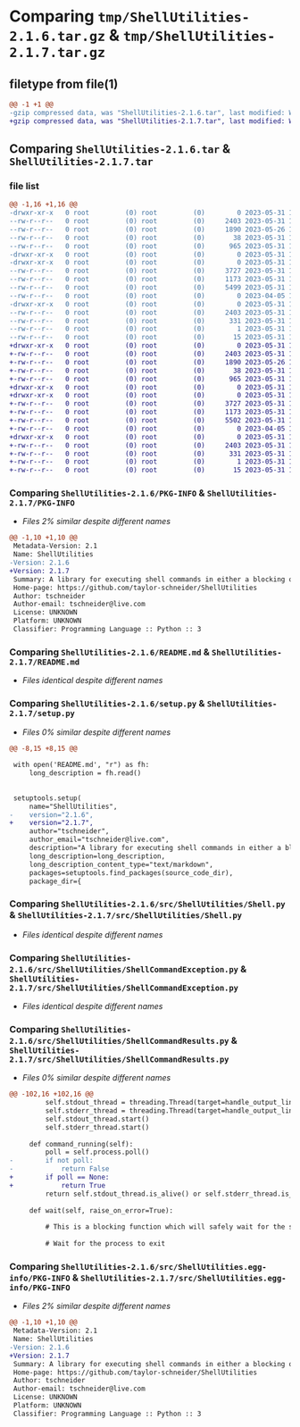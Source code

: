 # Comparing `tmp/ShellUtilities-2.1.6.tar.gz` & `tmp/ShellUtilities-2.1.7.tar.gz`

## filetype from file(1)

```diff
@@ -1 +1 @@
-gzip compressed data, was "ShellUtilities-2.1.6.tar", last modified: Wed May 31 15:54:43 2023, max compression
+gzip compressed data, was "ShellUtilities-2.1.7.tar", last modified: Wed May 31 19:19:03 2023, max compression
```

## Comparing `ShellUtilities-2.1.6.tar` & `ShellUtilities-2.1.7.tar`

### file list

```diff
@@ -1,16 +1,16 @@
-drwxr-xr-x   0 root         (0) root         (0)        0 2023-05-31 15:54:43.209909 ShellUtilities-2.1.6/
--rw-r--r--   0 root         (0) root         (0)     2403 2023-05-31 15:54:43.209909 ShellUtilities-2.1.6/PKG-INFO
--rw-r--r--   0 root         (0) root         (0)     1890 2023-05-26 15:09:33.000000 ShellUtilities-2.1.6/README.md
--rw-r--r--   0 root         (0) root         (0)       38 2023-05-31 15:54:43.209909 ShellUtilities-2.1.6/setup.cfg
--rw-r--r--   0 root         (0) root         (0)      965 2023-05-31 15:54:31.000000 ShellUtilities-2.1.6/setup.py
-drwxr-xr-x   0 root         (0) root         (0)        0 2023-05-31 15:54:43.205909 ShellUtilities-2.1.6/src/
-drwxr-xr-x   0 root         (0) root         (0)        0 2023-05-31 15:54:43.208909 ShellUtilities-2.1.6/src/ShellUtilities/
--rw-r--r--   0 root         (0) root         (0)     3727 2023-05-31 15:07:04.000000 ShellUtilities-2.1.6/src/ShellUtilities/Shell.py
--rw-r--r--   0 root         (0) root         (0)     1173 2023-05-31 15:54:31.000000 ShellUtilities-2.1.6/src/ShellUtilities/ShellCommandException.py
--rw-r--r--   0 root         (0) root         (0)     5499 2023-05-31 15:54:31.000000 ShellUtilities-2.1.6/src/ShellUtilities/ShellCommandResults.py
--rw-r--r--   0 root         (0) root         (0)        0 2023-04-05 16:00:52.000000 ShellUtilities-2.1.6/src/ShellUtilities/__init__.py
-drwxr-xr-x   0 root         (0) root         (0)        0 2023-05-31 15:54:43.208909 ShellUtilities-2.1.6/src/ShellUtilities.egg-info/
--rw-r--r--   0 root         (0) root         (0)     2403 2023-05-31 15:54:43.000000 ShellUtilities-2.1.6/src/ShellUtilities.egg-info/PKG-INFO
--rw-r--r--   0 root         (0) root         (0)      331 2023-05-31 15:54:43.000000 ShellUtilities-2.1.6/src/ShellUtilities.egg-info/SOURCES.txt
--rw-r--r--   0 root         (0) root         (0)        1 2023-05-31 15:54:43.000000 ShellUtilities-2.1.6/src/ShellUtilities.egg-info/dependency_links.txt
--rw-r--r--   0 root         (0) root         (0)       15 2023-05-31 15:54:43.000000 ShellUtilities-2.1.6/src/ShellUtilities.egg-info/top_level.txt
+drwxr-xr-x   0 root         (0) root         (0)        0 2023-05-31 19:19:03.072106 ShellUtilities-2.1.7/
+-rw-r--r--   0 root         (0) root         (0)     2403 2023-05-31 19:19:03.072106 ShellUtilities-2.1.7/PKG-INFO
+-rw-r--r--   0 root         (0) root         (0)     1890 2023-05-26 15:09:33.000000 ShellUtilities-2.1.7/README.md
+-rw-r--r--   0 root         (0) root         (0)       38 2023-05-31 19:19:03.072106 ShellUtilities-2.1.7/setup.cfg
+-rw-r--r--   0 root         (0) root         (0)      965 2023-05-31 19:18:34.000000 ShellUtilities-2.1.7/setup.py
+drwxr-xr-x   0 root         (0) root         (0)        0 2023-05-31 19:19:03.067106 ShellUtilities-2.1.7/src/
+drwxr-xr-x   0 root         (0) root         (0)        0 2023-05-31 19:19:03.071106 ShellUtilities-2.1.7/src/ShellUtilities/
+-rw-r--r--   0 root         (0) root         (0)     3727 2023-05-31 15:07:04.000000 ShellUtilities-2.1.7/src/ShellUtilities/Shell.py
+-rw-r--r--   0 root         (0) root         (0)     1173 2023-05-31 15:54:31.000000 ShellUtilities-2.1.7/src/ShellUtilities/ShellCommandException.py
+-rw-r--r--   0 root         (0) root         (0)     5502 2023-05-31 19:18:34.000000 ShellUtilities-2.1.7/src/ShellUtilities/ShellCommandResults.py
+-rw-r--r--   0 root         (0) root         (0)        0 2023-04-05 16:00:52.000000 ShellUtilities-2.1.7/src/ShellUtilities/__init__.py
+drwxr-xr-x   0 root         (0) root         (0)        0 2023-05-31 19:19:03.072106 ShellUtilities-2.1.7/src/ShellUtilities.egg-info/
+-rw-r--r--   0 root         (0) root         (0)     2403 2023-05-31 19:19:02.000000 ShellUtilities-2.1.7/src/ShellUtilities.egg-info/PKG-INFO
+-rw-r--r--   0 root         (0) root         (0)      331 2023-05-31 19:19:02.000000 ShellUtilities-2.1.7/src/ShellUtilities.egg-info/SOURCES.txt
+-rw-r--r--   0 root         (0) root         (0)        1 2023-05-31 19:19:02.000000 ShellUtilities-2.1.7/src/ShellUtilities.egg-info/dependency_links.txt
+-rw-r--r--   0 root         (0) root         (0)       15 2023-05-31 19:19:02.000000 ShellUtilities-2.1.7/src/ShellUtilities.egg-info/top_level.txt
```

### Comparing `ShellUtilities-2.1.6/PKG-INFO` & `ShellUtilities-2.1.7/PKG-INFO`

 * *Files 2% similar despite different names*

```diff
@@ -1,10 +1,10 @@
 Metadata-Version: 2.1
 Name: ShellUtilities
-Version: 2.1.6
+Version: 2.1.7
 Summary: A library for executing shell commands in either a blocking or non-blocking way.
 Home-page: https://github.com/taylor-schneider/ShellUtilities
 Author: tschneider
 Author-email: tschneider@live.com
 License: UNKNOWN
 Platform: UNKNOWN
 Classifier: Programming Language :: Python :: 3
```

### Comparing `ShellUtilities-2.1.6/README.md` & `ShellUtilities-2.1.7/README.md`

 * *Files identical despite different names*

### Comparing `ShellUtilities-2.1.6/setup.py` & `ShellUtilities-2.1.7/setup.py`

 * *Files 0% similar despite different names*

```diff
@@ -8,15 +8,15 @@
 
 with open('README.md', "r") as fh:
     long_description = fh.read()
 
 
 setuptools.setup(
     name="ShellUtilities",
-    version="2.1.6",
+    version="2.1.7",
     author="tschneider",
     author_email="tschneider@live.com",
     description="A library for executing shell commands in either a blocking or non-blocking way.",
     long_description=long_description,
     long_description_content_type="text/markdown",
     packages=setuptools.find_packages(source_code_dir),
     package_dir={
```

### Comparing `ShellUtilities-2.1.6/src/ShellUtilities/Shell.py` & `ShellUtilities-2.1.7/src/ShellUtilities/Shell.py`

 * *Files identical despite different names*

### Comparing `ShellUtilities-2.1.6/src/ShellUtilities/ShellCommandException.py` & `ShellUtilities-2.1.7/src/ShellUtilities/ShellCommandException.py`

 * *Files identical despite different names*

### Comparing `ShellUtilities-2.1.6/src/ShellUtilities/ShellCommandResults.py` & `ShellUtilities-2.1.7/src/ShellUtilities/ShellCommandResults.py`

 * *Files 0% similar despite different names*

```diff
@@ -102,16 +102,16 @@
         self.stdout_thread = threading.Thread(target=handle_output_line, args=(process.stdout, self._handle_stdout_line))
         self.stderr_thread = threading.Thread(target=handle_output_line, args=(process.stderr, self._handle_stderr_line))
         self.stdout_thread.start()
         self.stderr_thread.start()
 
     def command_running(self):
         poll = self.process.poll()
-        if not poll:
-            return False
+        if poll == None:
+            return True
         return self.stdout_thread.is_alive() or self.stderr_thread.is_alive()
 
     def wait(self, raise_on_error=True):
 
         # This is a blocking function which will safely wait for the shell process and handling threads to complete
 
         # Wait for the process to exit
```

### Comparing `ShellUtilities-2.1.6/src/ShellUtilities.egg-info/PKG-INFO` & `ShellUtilities-2.1.7/src/ShellUtilities.egg-info/PKG-INFO`

 * *Files 2% similar despite different names*

```diff
@@ -1,10 +1,10 @@
 Metadata-Version: 2.1
 Name: ShellUtilities
-Version: 2.1.6
+Version: 2.1.7
 Summary: A library for executing shell commands in either a blocking or non-blocking way.
 Home-page: https://github.com/taylor-schneider/ShellUtilities
 Author: tschneider
 Author-email: tschneider@live.com
 License: UNKNOWN
 Platform: UNKNOWN
 Classifier: Programming Language :: Python :: 3
```


